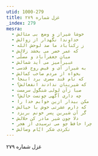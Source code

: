 ```yaml
---
utid: 1000-279
title: غزل شماره ۲۷۹
_index: 279
mesra:
  - خوشا شیراز و وضع بی مثالش
  - خداوندا نگهدار از زوالش
  - ز رکنآباد ما صد لوحش الله
  - که عمر خضر می بخشد زلالش
  - میان جعفرآباد و مصلّی
  - عبیرآمیز می آید شمالش
  - به شیراز آی و فیض روح قدسی
  - بخواه از مردم صاحب کمالش
  - که نام قند مصری برد اینجا
  - که شیرینان ندادند انفعالش؟
  - صبا زآن لولی شنگول سرمست
  - چه داری آگهی چونست حالش؟
  - مکن بیدار ازین خوابم خدا را
  - که دارم عشرتی خوش با خیالش
  - گر آن شیرین پسر خونم بریزد
  - دلا چون شیر مادر کن حلالش
  - چرا حافظ چو می ترسیدی از هجر
  - نکردی شکر ایّام وصالش
---
```

غزل شماره ۲۷۹
